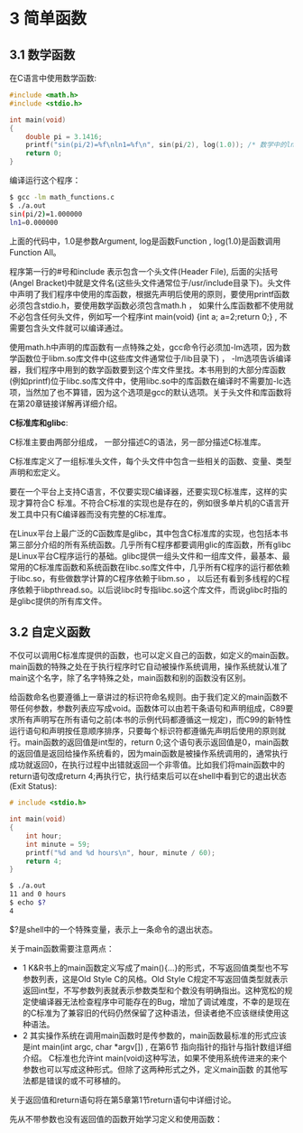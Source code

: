 # 3 简单函数

## 3.1 数学函数

在C语言中使用数学函数:

```c
#include <math.h>
#include <stdio.h>

int main(void)
{
    double pi = 3.1416;
    printf("sin(pi/2)=%f\nln1=%f\n", sin(pi/2), log(1.0)); /* 数学中的ln函数在C标准库中叫log*/
    return 0;
}
```

编译运行这个程序：

```bash
$ gcc -lm math_functions.c
$ ./a.out
sin(pi/2)=1.000000
ln1=0.000000
```

上面的代码中，1.0是参数Argument, log是函数Function , log(1.0)是函数调用Function All。

程序第一行的#号和include 表示包含一个头文件(Header File), 后面的尖括号(Angel Bracket)中就是文件名(这些头文件通常位于/usr/include目录下)。头文件中声明了我们程序中使用的库函数，根据先声明后使用的原则，要使用printf函数必须包含stdio.h，要使用数学函数必须包含math.h ， 如果什么库函数都不使用就不必包含任何头文件，例如写一个程序int main(void) {int a; a=2;return 0;} , 不需要包含头文件就可以编译通过。

使用math.h中声明的库函数有一点特殊之处，gcc命令行必须加-lm选项，因为数学函数位于libm.so库文件中(这些库文件通常位于/lib目录下) ， -lm选项告诉编译器，我们程序中用到的数学函数要到这个库文件里找。本书用到的大部分库函数(例如printf)位于libc.so库文件中，使用libc.so中的库函数在编译时不需要加-lc选项，当然加了也不算错，因为这个选项是gcc的默认选项。关于头文件和库函数将在第20章链接详解再详细介绍。

**C标准库和glibc**:

C标准主要由两部分组成， 一部分描述C的语法，另一部分描述C标准库。

C标准库定义了一组标准头文件，每个头文件中包含一些相关的函数、变量、类型声明和宏定义。

要在一个平台上支持C语言，不仅要实现C编译器，还要实现C标准库，这样的实现才算符合C 标准。不符合C标准的实现也是存在的，例如很多单片机的C语言开发工具中只有C编译器而没有完整的C标准库。

在Linux平台上最广泛的C函数库是glibc，其中包含C标准库的实现，也包括本书第三部分介绍的所有系统函数。几乎所有C程序都要调用glic的库函数，所有glibc是Linux平台C程序运行的基础。glibc提供一组头文件和一组库文件，最基本、最常用的C标准库函数和系统函数在libc.so库文件中，几乎所有C程序的运行都依赖于libc.so，有些做数学计算的C程序依赖于libm.so ， 以后还有看到多线程的C程序依赖于libpthread.so。以后说libc时专指libc.so这个库文件，而说glibc时指的是glibc提供的所有库文件。

## 3.2 自定义函数

不仅可以调用C标准库提供的函数，也可以定义自己的函数，如定义的main函数。main函数的特殊之处在于执行程序时它自动被操作系统调用，操作系统就认准了main这个名字，除了名字特殊之处，main函数和别的函数没有区别。

给函数命名也要遵循上一章讲过的标识符命名规则。由于我们定义的main函数不带任何参数，参数列表应写成void。函数体可以由若干条语句和声明组成，C89要求所有声明写在所有语句之前(本书的示例代码都遵循这一规定)，而C99的新特性运行语句和声明按任意顺序排序，只要每个标识符都遵循先声明后使用的原则就行。main函数的返回值是int型的，return 0;这个语句表示返回值是0，main函数的返回值是返回给操作系统看的，因为main函数是被操作系统调用的，通常执行成功就返回0，在执行过程中出错就返回一个非零值。比如我们将main函数中的return语句改成return 4;再执行它，执行结束后可以在shell中看到它的退出状态(Exit Status):

```c
# include <stdio.h>

int main(void)
{
    int hour;
    int minute = 59;
    printf("%d and %d hours\n", hour, minute / 60);
    return 4;
}
```

```bash
$ ./a.out
11 and 0 hours
$ echo $?
4
```

$?是shell中的一个特殊变量，表示上一条命令的退出状态。

关于main函数需要注意两点：

- 1 K&R书上的main函数定义写成了main(){...}的形式，不写返回值类型也不写参数列表，这是Old Style C的风格。Old Style C规定不写返回值类型就表示返回int型，不写参数列表就表示参数类型和个数没有明确指出。这种宽松的规定使编译器无法检查程序中可能存在的Bug，增加了调试难度，不幸的是现在的C标准为了兼容旧的代码仍然保留了这种语法，但读者绝不应该继续使用这种语法。
- 2 其实操作系统在调用main函数时是传参数的，main函数最标准的形式应该是int main(int argc, char *argv[]) , 在第6节 指向指针的指针与指针数组详细介绍。 C标准也允许int main(void)这种写法，如果不使用系统传进来的来个参数也可以写成这种形式。但除了这两种形式之外，定义main函数 的其他写法都是错误的或不可移植的。

关于返回值和return语句将在第5章第1节return语句中详细讨论。

先从不带参数也没有返回值的函数开始学习定义和使用函数：



